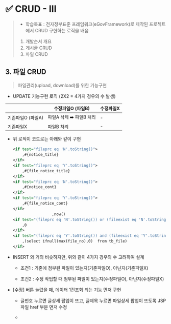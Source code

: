 # ✅ CRUD - III

> - 학습목표 : 전자정부표준 프레임워크(eGovFramework)로 제작된 프로젝트에서 CRUD 구현하는 로직을 배움
>
> 1. 개발순서 개요
> 2. 게시글 CRUD
> 3. 파일 CRUD





## 3. 파일 CRUD

> 파일관리(upload, download)를 위한 기능구현



- UPDATE 기능구현 로직 (2X2 = 4가지 경우의 수 발생)

|                   | 수정파일O (파일B)       | 수정파일X |
| ----------------- | ----------------------- | --------- |
| 기존파일O (파일A) | 파일A 삭제 ➡️ 파일B 처리 | -         |
| 기존파일X         | 파일B 처리              | -         |



- 위 로직이 코드로는 아래와 같이 구현

  ```xml
  <if test="fileprc eq 'N'.toString()">
      ,#{notice_title} 
  </if>
  <if test="fileprc eq 'Y'.toString()">
      ,#{file_notice_title} 
  </if>
  <if test="fileprc eq 'N'.toString()">
      ,#{notice_cont} 
  </if>
  <if test="fileprc eq 'Y'.toString()">
      ,#{file_notice_cont} 
  </if>
  	               ,now()
  <if test="(fileprc eq 'N'.toString()) or (fileexist eq 'N'.toString()) ">
      ,0
  </if>
  <if test="(fileprc eq 'Y'.toString()) and (fileexist eq 'Y'.toString())">
      ,(select ifnull(max(file_no),0)  from tb_file)
  </if>
  
  ```

  

- INSERT 와 거의 비슷하지만, 위와 같이 4가지 경우의 수 고려하여 설계

  - 조건1 : 기존에 첨부된 파일이 있는지(기존파일O), 아닌지(기존파일X)

  - 조건2 : 수정 작업할 때 첨부된 파일이 있는지(수정파일O), 아닌지(수정파일X)

- [수정] 버튼 눌렀을 때, 데이터 1건조회 되는 기능 먼저 구현

  - 글번호 누르면 글상세 팝업이 뜨고, 글제목 누르면 파일상세 팝업이 뜨도록 JSP 파일 href 부분 먼저 수정

  - <script> 에서 function fn_selectonefile(no) 작성

    - popupinitfile() 로 초기화
    - function popupinitfile(object) else문 내부에($("#file_notice_title").val(object.notice_title); 윗부분) json 데이터로 받아오는 항목들 잡는 코드 작성
    - var inserthtml = “<a href='javascript:filedownload()'>”;
       inserthtml += “<img src=’’ + object.logic_path + ‘’ />”;

       이 부분에 if문 넣어서 파일 이름이 없을 때(빈값, null, undefined) 예외처리하도록 하고
       var selfile, var selfilearr, var lastindex 그리고 그 아래 if/else 코드 가져와서 우리가 구현하고 있는 기능에 맞게 구분 (파일 확장자가 .sql 로 뽑히면 안되니까, 이걸 수정해주는 작업)

       Interthtml += “</a>”
    - 파일 미리보기를 위한 $("#previewdiv").empty().append(Interthtml); 입력$("#btnDeleteFile").show();
    - $("#action").val("U");



- NAS 관련 설정

  - Tomcat 에게 NAS 사용할 예정이라고 알려주기

    - Server 더블클릭 > Module 클릭 > Add External Web Module 창에 아래와 같이 Path 설정

      ![그림1](0612_CRUD3.assets/그림1.png)

    - 위 상태로 서버 설정 창 저장한 다음, 서버 Stop 했다가 다시 Run

    - 파일탐색기/\\\DESKTOP-40KHJBQ/sharefolder/FileRepository 에 이미지 1장(mysql.jpg) 넣고

    - 브라우저 창에 `localhost/serverfile/파일명.확장자명`(http://localhost/serverfile/mysql.jpg) 치면 공유한 파일이 보임







### 🗂️ [파일 CRUD 구현된 최종 소스코드 확인]()



